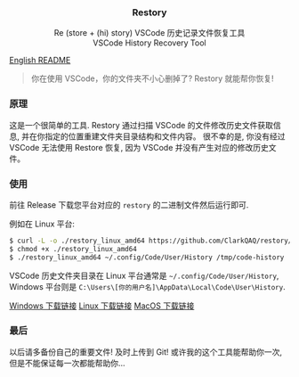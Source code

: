 <p align="center">
  <h3 align="center">Restory</h3>
  <p align="center">
    Re (store + (hi) story) VSCode 历史记录文件恢复工具
    <br />
    VSCode History Recovery Tool
  </p>
</p>

[English README](README.en.md)

> 你在使用 VSCode，你的文件夹不小心删掉了? Restory 就能帮你恢复!

### 原理

这是一个很简单的工具. Restory 通过扫描 VSCode 的文件修改历史文件获取信息, 并在你指定的位置重建文件夹目录结构和文件内容。
很不幸的是, 你没有经过 VSCode 无法使用 Restore 恢复, 因为 VSCode 并没有产生对应的修改历史文件。 


### 使用

前往 Release 下载您平台对应的 `restory` 的二进制文件然后运行即可.

例如在 Linux 平台:

```bash
$ curl -L -o ./restory_linux_amd64 https://github.com/ClarkQAQ/restory/releases/latest/download/restory_linux_amd64
$ chmod +x ./restory_linux_amd64
$ ./restory_linux_amd64 ~/.config/Code/User/History /tmp/code-history
```

VSCode 历史文件夹目录在 Linux 平台通常是 `~/.config/Code/User/History`, Windows 平台则是 `C:\Users\[你的用户名]\AppData\Local\Code\User\History`.

[Windows 下载链接](https://github.com/ClarkQAQ/restory/releases/latest/download/restory_windows_amd64.exe)
[Linux 下载链接](https://github.com/ClarkQAQ/restory/releases/latest/download/restory_linux_amd64)
[MacOS 下载链接](https://github.com/ClarkQAQ/restory/releases/latest/download/restory_darwin_amd64)

### 最后

以后请多备份自己的重要文件! 及时上传到 Git! 
或许我的这个工具能帮助你一次, 但是不能保证每一次都能帮助你...